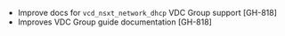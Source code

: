 * Improve docs for `vcd_nsxt_network_dhcp` VDC Group support [GH-818]
* Improves VDC Group guide documentation [GH-818]